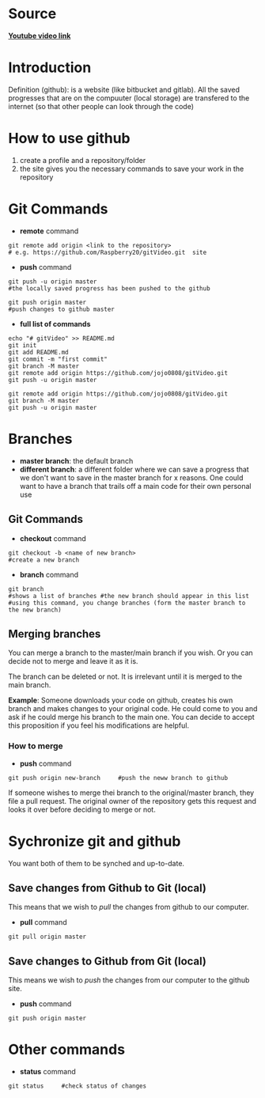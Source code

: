 # Source

__[Youtube video link](https://youtu.be/mJ-qvsxPHp)__

# Introduction

Definition (github): is a website (like bitbucket and gitlab). All the saved progresses that are on the compuuter (local storage) are transfered to the internet (so that other people can look through the code)

# How to use github

1. create a profile and a repository/folder
2. the site gives you the necessary commands to save your work in the repository

# Git Commands

+ __remote__ command
```shell
git remote add origin <link to the repository>         
# e.g. https://github.com/Raspberry20/gitVideo.git  site
``````

+ __push__ command
```shell
git push -u origin master    
#the locally saved progress has been pushed to the github
```

```shell
git push origin master     
#push changes to github master
```

+ __full list of commands__
```shell
echo "# gitVideo" >> README.md
git init
git add README.md
git commit -m "first commit"
git branch -M master
git remote add origin https://github.com/jojo0808/gitVideo.git
git push -u origin master
```

```shell
git remote add origin https://github.com/jojo0808/gitVideo.git
git branch -M master
git push -u origin master
```

# Branches

+ **master branch**: the default branch
+ **different branch**: a different folder where we can save a progress that we don't want to save in the master branch for x reasons. One could want to have a branch that trails off a main code for their own personal use

## Git Commands

+ __checkout__ command
```shell
git checkout -b <name of new branch>   
#create a new branch
```

+ __branch__ command
```shell
git branch     
#shows a list of branches #the new branch should appear in this list #using this command, you change branches (form the master branch to the new branch)
```

## Merging branches

You can merge a branch to the master/main branch if you wish. Or you can decide not to merge and leave it as it is.

The branch can be deleted or not. It is irrelevant until it is merged to the main branch.

**Example**: Someone downloads your code on github, creates his own branch and makes changes to your original code. He could come to you and ask if he could merge his branch to the main one. You can decide to accept this proposition if you feel his modifications are helpful.

### How to merge

+ __push__ command
```shell
git push origin new-branch     #push the neww branch to github
```

If someone wishes to merge thei branch to the original/master branch, they file a pull request. The original owner of the repository gets this request and looks it over before deciding to merge or not.


# Sychronize git and github

You want both of them to be synched and up-to-date.

## Save changes from Github to Git (local)

This means that we wish to *pull* the changes from github to our computer.

+ __pull__ command
```shell
git pull origin master
```

## Save changes to Github from Git (local)

This means we wish to *push* the changes from our computer to the github site.

+ __push__ command
```shell
git push origin master
```

# Other commands

+ __status__ command
```shell
git status     #check status of changes
```